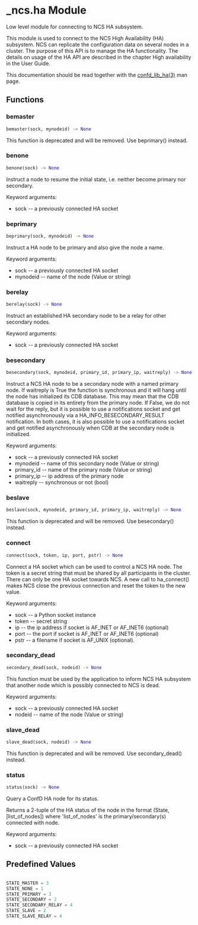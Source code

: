 # \_ncs.ha Module

Low level module for connecting to NCS HA subsystem.

This module is used to connect to the NCS High Availability (HA) subsystem. NCS can replicate the configuration data on several nodes in a cluster. The purpose of this API is to manage the HA functionality. The details on usage of the HA API are described in the chapter High availability in the User Guide.

This documentation should be read together with the [confd\_lib\_ha(3)](../../man/confd_lib_ha.3.md) man page.

## Functions

### bemaster

```python
bemaster(sock, mynodeid) -> None
```

This function is deprecated and will be removed. Use beprimary() instead.

### benone

```python
benone(sock) -> None
```

Instruct a node to resume the initial state, i.e. neither become primary nor secondary.

Keyword arguments:

* sock -- a previously connected HA socket

### beprimary

```python
beprimary(sock, mynodeid) -> None
```

Instruct a HA node to be primary and also give the node a name.

Keyword arguments:

* sock -- a previously connected HA socket
* mynodeid -- name of the node (Value or string)

### berelay

```python
berelay(sock) -> None
```

Instruct an established HA secondary node to be a relay for other secondary nodes.

Keyword arguments:

* sock -- a previously connected HA socket

### besecondary

```python
besecondary(sock, mynodeid, primary_id, primary_ip, waitreply) -> None
```

Instruct a NCS HA node to be a secondary node with a named primary node. If waitreply is True the function is synchronous and it will hang until the node has initialized its CDB database. This may mean that the CDB database is copied in its entirety from the primary node. If False, we do not wait for the reply, but it is possible to use a notifications socket and get notified asynchronously via a HA\_INFO\_BESECONDARY\_RESULT notification. In both cases, it is also possible to use a notifications socket and get notified asynchronously when CDB at the secondary node is initialized.

Keyword arguments:

* sock -- a previously connected HA socket
* mynodeid -- name of this secondary node (Value or string)
* primary\_id -- name of the primary node (Value or string)
* primary\_ip -- ip address of the primary node
* waitreply -- synchronous or not (bool)

### beslave

```python
beslave(sock, mynodeid, primary_id, primary_ip, waitreply) -> None
```

This function is deprecated and will be removed. Use besecondary() instead.

### connect

```python
connect(sock, token, ip, port, pstr) -> None
```

Connect a HA socket which can be used to control a NCS HA node. The token is a secret string that must be shared by all participants in the cluster. There can only be one HA socket towards NCS. A new call to ha\_connect() makes NCS close the previous connection and reset the token to the new value.

Keyword arguments:

* sock -- a Python socket instance
* token -- secret string
* ip -- the ip address if socket is AF\_INET or AF\_INET6 (optional)
* port -- the port if socket is AF\_INET or AF\_INET6 (optional)
* pstr -- a filename if socket is AF\_UNIX (optional).

### secondary\_dead

```python
secondary_dead(sock, nodeid) -> None
```

This function must be used by the application to inform NCS HA subsystem that another node which is possibly connected to NCS is dead.

Keyword arguments:

* sock -- a previously connected HA socket
* nodeid -- name of the node (Value or string)

### slave\_dead

```python
slave_dead(sock, nodeid) -> None
```

This function is deprecated and will be removed. Use secondary\_dead() instead.

### status

```python
status(sock) -> None
```

Query a ConfD HA node for its status.

Returns a 2-tuple of the HA status of the node in the format (State,\[list\_of\_nodes]) where 'list\_of\_nodes' is the primary/secondary(s) connected with node.

Keyword arguments:

* sock -- a previously connected HA socket

## Predefined Values

```python

STATE_MASTER = 3
STATE_NONE = 1
STATE_PRIMARY = 3
STATE_SECONDARY = 2
STATE_SECONDARY_RELAY = 4
STATE_SLAVE = 2
STATE_SLAVE_RELAY = 4
```
